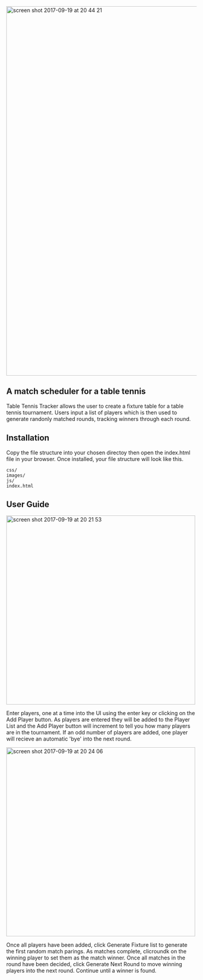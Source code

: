
<img width="977" alt="screen shot 2017-09-19 at 20 44 21" src="https://user-images.githubusercontent.com/24626768/30612167-9e85b5c4-9d7b-11e7-9d6e-d36698c8380e.png">

## A match scheduler for a table tennis

Table Tennis Tracker allows the user to create a fixture table for a table tennis tournament.  Users input a list of players which is then used to generate randonly matched rounds, tracking winners through each round.

## Installation

Copy the file structure into your chosen directoy then open the index.html file in your browser.   Once installed, your file structure will look like this.

`````
css/
images/
js/
index.html
`````

## User Guide

<img width="500" alt="screen shot 2017-09-19 at 20 21 53" src="https://user-images.githubusercontent.com/24626768/30612706-5ec36a88-9d7d-11e7-8693-fd2695222820.png">

Enter players, one at a time into the UI using the enter key or clicking on the Add Player button.  As players are entered they will be added to the Player List and the Add Player button will increment to tell you how many players are in the tournament.  If an odd number of players are added, one player will recieve an automatic 'bye' into the next round. 

<img width="500" alt="screen shot 2017-09-19 at 20 24 06" src="https://user-images.githubusercontent.com/24626768/30613635-bbc5b094-9d80-11e7-9f31-c2b0e1518a61.png">

Once all players have been added, click Generate Fixture list to generate the first random match parings.  As matches complete, clicroundk on the winning player to set them as the match winner.  Once all matches in the round have been decided, click Generate Next Round to move winning players into the next round.  Continue until a winner is found.




